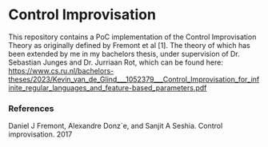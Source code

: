 # Control Improvisation
This repository contains a PoC implementation of the Control Improvisation Theory as originally defined by Fremont et al [1]. The theory of which has been extended by me in my bachelors thesis, under supervision of Dr. Sebastian Junges and Dr. Jurriaan Rot, which can be found here: https://www.cs.ru.nl/bachelors-theses/2023/Kevin_van_de_Glind___1052379___Control_Improvisation_for_infinite_regular_languages_and_feature-based_parameters.pdf 

### References
Daniel J Fremont, Alexandre Donz´e, and Sanjit A Seshia. Control improvisation. 2017
